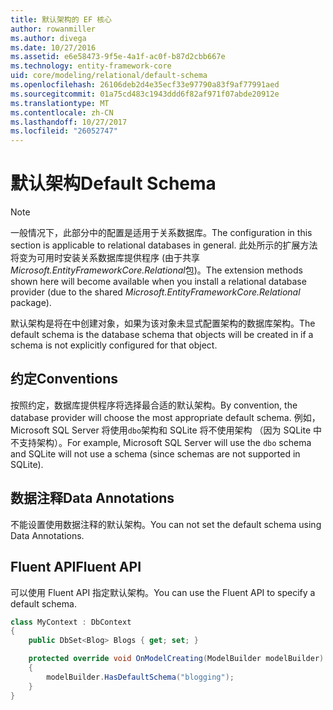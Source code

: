 ```yaml
---
title: 默认架构的 EF 核心
author: rowanmiller
ms.author: divega
ms.date: 10/27/2016
ms.assetid: e6e58473-9f5e-4a1f-ac0f-b87d2cbb667e
ms.technology: entity-framework-core
uid: core/modeling/relational/default-schema
ms.openlocfilehash: 26106deb2d4e35ecf33e97790a83f9af77991aed
ms.sourcegitcommit: 01a75cd483c1943ddd6f82af971f07abde20912e
ms.translationtype: MT
ms.contentlocale: zh-CN
ms.lasthandoff: 10/27/2017
ms.locfileid: "26052747"
---
```

# <a name="default-schema"></a><span data-ttu-id="c016a-102">默认架构</span><span class="sxs-lookup"><span data-stu-id="c016a-102">Default Schema</span></span>

> [!NOTE]  
> <span data-ttu-id="c016a-103">一般情况下，此部分中的配置是适用于关系数据库。</span><span class="sxs-lookup"><span data-stu-id="c016a-103">The configuration in this section is applicable to relational databases in general.</span></span> <span data-ttu-id="c016a-104">此处所示的扩展方法将变为可用时安装关系数据库提供程序 (由于共享*Microsoft.EntityFrameworkCore.Relational*包)。</span><span class="sxs-lookup"><span data-stu-id="c016a-104">The extension methods shown here will become available when you install a relational database provider (due to the shared *Microsoft.EntityFrameworkCore.Relational* package).</span></span>

<span data-ttu-id="c016a-105">默认架构是将在中创建对象，如果为该对象未显式配置架构的数据库架构。</span><span class="sxs-lookup"><span data-stu-id="c016a-105">The default schema is the database schema that objects will be created in if a schema is not explicitly configured for that object.</span></span>

## <a name="conventions"></a><span data-ttu-id="c016a-106">约定</span><span class="sxs-lookup"><span data-stu-id="c016a-106">Conventions</span></span>

<span data-ttu-id="c016a-107">按照约定，数据库提供程序将选择最合适的默认架构。</span><span class="sxs-lookup"><span data-stu-id="c016a-107">By convention, the database provider will choose the most appropriate default schema.</span></span> <span data-ttu-id="c016a-108">例如，Microsoft SQL Server 将使用`dbo`架构和 SQLite 将不使用架构 （因为 SQLite 中不支持架构）。</span><span class="sxs-lookup"><span data-stu-id="c016a-108">For example, Microsoft SQL Server will use the `dbo` schema and SQLite will not use a schema (since schemas are not supported in SQLite).</span></span>

## <a name="data-annotations"></a><span data-ttu-id="c016a-109">数据注释</span><span class="sxs-lookup"><span data-stu-id="c016a-109">Data Annotations</span></span>

<span data-ttu-id="c016a-110">不能设置使用数据注释的默认架构。</span><span class="sxs-lookup"><span data-stu-id="c016a-110">You can not set the default schema using Data Annotations.</span></span>

## <a name="fluent-api"></a><span data-ttu-id="c016a-111">Fluent API</span><span class="sxs-lookup"><span data-stu-id="c016a-111">Fluent API</span></span>

<span data-ttu-id="c016a-112">可以使用 Fluent API 指定默认架构。</span><span class="sxs-lookup"><span data-stu-id="c016a-112">You can use the Fluent API to specify a default schema.</span></span>

<!-- [!code-csharp[Main](samples/core/relational/Modeling/FluentAPI/Samples/Relational/DefaultSchema.cs?highlight=7)] -->
``` csharp
class MyContext : DbContext
{
    public DbSet<Blog> Blogs { get; set; }

    protected override void OnModelCreating(ModelBuilder modelBuilder)
    {
        modelBuilder.HasDefaultSchema("blogging");
    }
}
```
